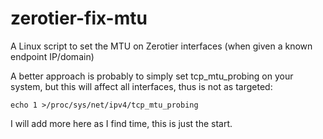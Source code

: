 # zerotier-fix-mtu
A Linux script to set the MTU on Zerotier interfaces (when given a known endpoint IP/domain)


A better approach is probably to simply set tcp_mtu_probing on your system, but this will affect all interfaces, thus is not as targeted:

`echo 1 >/proc/sys/net/ipv4/tcp_mtu_probing`


I will add more here as I find time, this is just the start.
